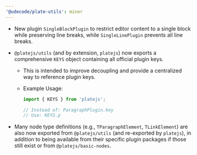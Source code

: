 ```yaml
---
'@udecode/plate-utils': minor
---
```


- New plugin `SingleBlockPlugin` to restrict editor content to a single block while preserving line breaks, while `SingleLinePlugin` prevents all line breaks.
- `@platejs/utils` (and by extension, `platejs`) now exports a comprehensive `KEYS` object containing all official plugin keys.

  - This is intended to improve decoupling and provide a centralized way to reference plugin keys.
  - Example Usage:

    ```ts
    import { KEYS } from 'platejs';

    // Instead of: ParagraphPlugin.key
    // Use: KEYS.p
    ```

- Many node type definitions (e.g., `TParagraphElement`, `TLinkElement`) are also now exported from `@platejs/utils` (and re-exported by `platejs`), in addition to being available from their specific plugin packages if those still exist or from `@platejs/basic-nodes`.
